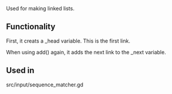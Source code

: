 Used for making linked lists.

## Functionality
First, it creats a _head variable. This is the first link.

When using add() again, it adds the next link to the _next variable.

## Used in
src/input/sequence_matcher.gd
